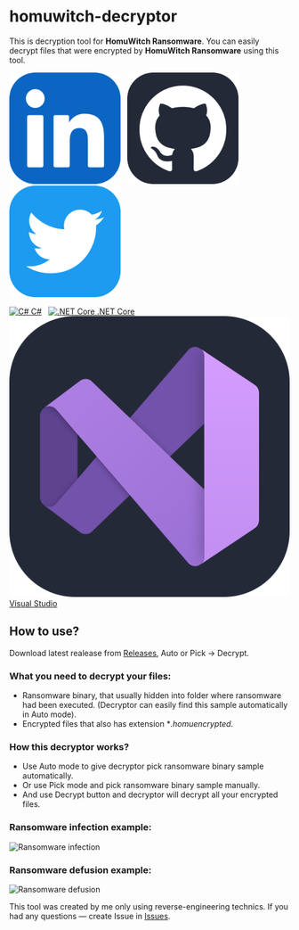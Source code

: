 # homuwitch-decryptor

This is decryption tool for **HomuWitch Ransomware**.
You can easily decrypt files that were encrypted by **HomuWitch Ransomware** using this tool.

[<img src="https://raw.githubusercontent.com/tandpfun/skill-icons/main/icons/LinkedIn.svg" width="200" height="200">](https://www.linkedin.com/infokek)
&nbsp;
[<img src="https://raw.githubusercontent.com/tandpfun/skill-icons/main/icons/Github-Dark.svg" width="200" height="200">](https://github.com/infokek)
&nbsp;
[<img src="https://raw.githubusercontent.com/tandpfun/skill-icons/main/icons/Twitter.svg" width="200" height="200">](https://x.com/infokek_)

[![C#](https://user-images.githubusercontent.com/25181517/121405384-444d7300-c95d-11eb-959f-913020d3bf90.png) C#]()
&nbsp;
[![.NET Core](https://user-images.githubusercontent.com/25181517/121405754-b4f48f80-c95d-11eb-8893-fc325bde617f.png) .NET Core]()
&nbsp;
[![Visual Studio](https://raw.githubusercontent.com/tandpfun/skill-icons/main/icons/VisualStudio-Dark.svg) Visual Studio]()

## How to use?
Download latest realease from [Releases](https://github.com/infokek/homuwitch-decryptor/releases), Auto or Pick -> Decrypt.

### What you need to decrypt your files:
- Ransomware binary, that usually hidden into folder where ransomware had been executed. (Decryptor can easily find this sample automatically in Auto mode).
- Encrypted files that also has extension **.homuencrypted*.

### How this decryptor works?
- Use Auto mode to give decryptor pick ransomware binary sample automatically.
- Or use Pick mode and pick ransomware binary sample manually.
- And use Decrypt button and decryptor will decrypt all your encrypted files.

### Ransomware infection example:
![Ransomware infection](assets/malwaring.gif "HomuWitch infection example")

### Ransomware defusion example:
![Ransomware defusion](assets/defusing.gif "homuwitch-decryptor usage example")

This tool was created by me only using reverse-engineering technics.
If you had any questions — create Issue in [Issues](https://github.com/infokek/homuwitch-decryptor/issues).